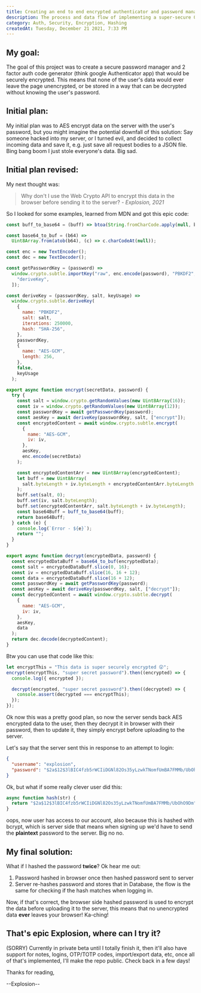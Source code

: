 ```yaml
---
title: Creating an end to end encrypted authenticator and password manager
description: The process and data flow of implementing a super-secure 0 knowledge storage system, where all data is securely encrypted
category: Auth, Security, Encryption, Hashing
createdAt: Tuesday, December 21 2021, 7:33 PM
---
```


## My goal:

The goal of this project was to create a secure password manager and 2 factor auth code generator (think google Authenticator app) that would be securely encrypted. This means that none of the user's data would ever leave the page unencrypted, or be stored in a way that can be decrypted without knowing the user's password.

## Initial plan:

My initial plan was to AES encrypt data on the server with the user's password, but you might imagine the potential downfall of this solution: Say someone hacked into my server, or I turned evil, and decided to collect incoming data and save it, e.g. just save all request bodies to a JSON file. Bing bang boom I just stole everyone's data. Big sad.

## Initial plan revised:

My next thought was:

> Why don't I use the Web Crypto API to encrypt this data in the browser before sending it to the server?
> _- Explosion, 2021_

So I looked for some examples, learned from MDN and got this epic code:

```js
const buff_to_base64 = (buff) => btoa(String.fromCharCode.apply(null, buff));

const base64_to_buf = (b64) =>
  Uint8Array.from(atob(b64), (c) => c.charCodeAt(null));

const enc = new TextEncoder();
const dec = new TextDecoder();

const getPasswordKey = (password) =>
  window.crypto.subtle.importKey("raw", enc.encode(password), "PBKDF2", false, [
    "deriveKey",
  ]);

const deriveKey = (passwordKey, salt, keyUsage) =>
  window.crypto.subtle.deriveKey(
    {
      name: "PBKDF2",
      salt: salt,
      iterations: 250000,
      hash: "SHA-256",
    },
    passwordKey,
    {
      name: "AES-GCM",
      length: 256,
    },
    false,
    keyUsage
  );

export async function encrypt(secretData, password) {
  try {
    const salt = window.crypto.getRandomValues(new Uint8Array(16));
    const iv = window.crypto.getRandomValues(new Uint8Array(12));
    const passwordKey = await getPasswordKey(password);
    const aesKey = await deriveKey(passwordKey, salt, ["encrypt"]);
    const encryptedContent = await window.crypto.subtle.encrypt(
      {
        name: "AES-GCM",
        iv: iv,
      },
      aesKey,
      enc.encode(secretData)
    );

    const encryptedContentArr = new Uint8Array(encryptedContent);
    let buff = new Uint8Array(
      salt.byteLength + iv.byteLength + encryptedContentArr.byteLength
    );
    buff.set(salt, 0);
    buff.set(iv, salt.byteLength);
    buff.set(encryptedContentArr, salt.byteLength + iv.byteLength);
    const base64Buff = buff_to_base64(buff);
    return base64Buff;
  } catch (e) {
    console.log(`Error - ${e}`);
    return "";
  }
}

export async function decrypt(encryptedData, password) {
  const encryptedDataBuff = base64_to_buf(encryptedData);
  const salt = encryptedDataBuff.slice(0, 16);
  const iv = encryptedDataBuff.slice(16, 16 + 12);
  const data = encryptedDataBuff.slice(16 + 12);
  const passwordKey = await getPasswordKey(password);
  const aesKey = await deriveKey(passwordKey, salt, ["decrypt"]);
  const decryptedContent = await window.crypto.subtle.decrypt(
    {
      name: "AES-GCM",
      iv: iv,
    },
    aesKey,
    data
  );
  return dec.decode(decryptedContent);
}
```

Btw you can use that code like this:

```js
let encryptThis = "This data is super securely encrypted 😲";
encrypt(encryptThis, "super secret password").then((encrypted) => {
  console.log({ encrypted });

  decrypt(encrypted, "super secret password").then((decrypted) => {
    console.assert(decrypted === encryptThis);
  });
});
```

Ok now this was a pretty good plan, so now the server sends back AES encrypted data to the user, then they decrypt it in browser with their password, then to update it, they simply encrypt before uploading to the server.

Let's say that the server sent this in response to an attempt to login:

```json
{
  "username": "explosion",
  "password": "$2a$12$3lBIC4fzb5rWCIiDGNl82Os35yLzwkTNomfUmBA7FMMb/UbOhO9Dm"
}
```

Ok, but what if some really clever user did this:

```js
async function hash(str) {
  return "$2a$12$3lBIC4fzb5rWCIiDGNl82Os35yLzwkTNomfUmBA7FMMb/UbOhO9Dm";
}
```

oops, now user has access to our account, also because this is hashed with bcrypt, which is server side that means when signing up we'd have to send the **plaintext** password to the server. Big no no.

## My final solution:

What if I hashed the password **twice**? Ok hear me out:

1. Password hashed in browser once then hashed password sent to server
2. Server re-hashes password and stores that in Database, the flow is the same for checking if the hash matches when logging in.

Now, if that's correct, the browser side hashed password is used to encrypt the data before uploading it to the server, this means that no unencrypted data **ever** leaves your browser! Ka-ching!

## That's epic Explosion, where can I try it?

(SORRY) Currently in private beta until I totally finish it, then it'll also have support for notes, logins, OTP/TOTP codes, import/export data, etc, once all of that's implemented, I'll make the repo public. Check back in a few days!

Thanks for reading,

--Explosion--
